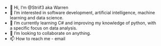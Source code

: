- 👋 Hi, I’m @Striif3 aka Warren
- 👀 I’m interested in software development, artificial intelligence, machine learning and data science. 
- 🌱 I’m currently learning C# and improving my knowledge of python, with a specific focus on data analysis.
- 💞️ I’m looking to collaborate on anything.
- 📫 How to reach me - email 
<!---
Striif3/Striif3 is a ✨ special ✨ repository because its `README.md` (this file) appears on your GitHub profile.
You can click the Preview link to take a look at your changes.
--->
